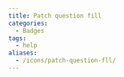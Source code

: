 ```yaml
---
title: Patch question fill
categories:
  - Badges
tags:
  - help
aliases:
  - /icons/patch-question-fll/
---
```

